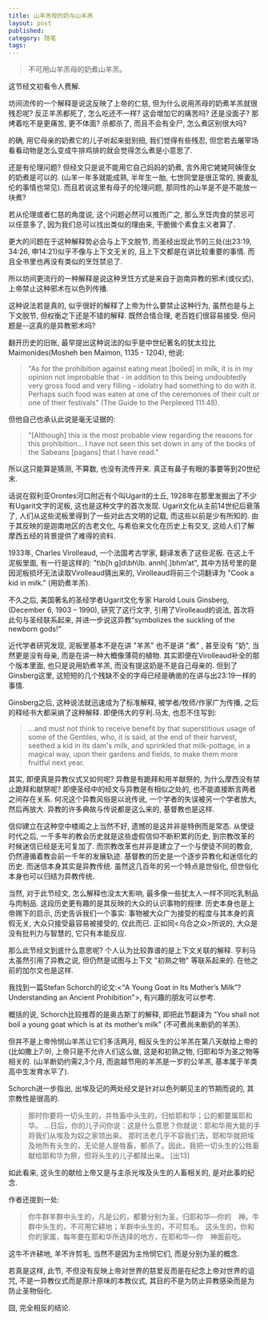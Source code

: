 ```yaml
---
title: 山羊羔母的奶与山羊羔
layout: post
published:
category: 随笔
tags:
---
```


> 不可用山羊羔母的奶煮山羊羔。

这节经文初看令人费解.

坊间流传的一个解释是说这反映了上帝的仁慈, 但为什么说用羔母的奶煮羊羔就很残忍呢? 反正羊羔都死了, 怎么吃还不一样? 这会增加它的痛苦吗? 还是没面子? 那烤着吃不是更痛苦, 更不体面? 杀都杀了, 而且不会有全尸, 怎么煮区别很大吗?

的确, 用它母亲的奶煮它的儿子听起来挺别扭, 我们觉得有些残忍, 但您若去屠宰场看看动物是怎么变成牛排鸡排的就会觉得怎么煮是小意思了. 

还是有伦理问题? 但经文只是说不能用它自己妈妈的奶煮, 言外用它姥姥阿姨侄女的奶煮是可以的. (山羊一年多就能成熟, 半年生一胎, 七世同堂是很正常的, 换妻乱伦的事情也常见). 而且若说这里有母子的伦理问题, 那同性的山羊是不是不能放一块煮? 

若从伦理或者仁慈的角度说, 这个问题必然可以推而广之, 那么烹饪肉食的禁忌可以任意多了, 因为我们总可以找出类似的理由来, 干脆做个素食主义者算了.

更大的问题在于这种解释势必会与上下文脱节, 而圣经出现此节的三处(出23:19, 34:26, 申14:21)似乎不像与上下文无关的, 且上下文都是在讲比较重要的事情. 而且全书里也再没有类似的烹饪禁忌了.

所以坊间更流行的一种解释是说这种烹饪方式是来自于迦南异教的邪术(或仪式), 上帝禁止这种邪术在以色列传播.

这种说法若是真的, 似乎很好的解释了上帝为什么要禁止这种行为, 虽然也是与上下文脱节, 但权衡之下还是不错的解释. 既然合情合理, 老百姓们很容易接受. 但问题是--这真的是异教邪术吗?

翻开历史的旧账, 最早提出这种说法的似乎是中世纪著名的犹太拉比Maimonides(Mosheh ben Maimon, 1135 - 1204), 他说:

>"As for the prohibition against eating meat [boiled] in milk, it
is in my opinion not improbable that - in addition to this being
undoubtedly very gross food and very filling - idolatry had
something to do with it. Perhaps such food was eaten at one of
the ceremonies of their cult or one of their festivals" (The
Guide to the Perplexed 111:48).

但他自己也承认此说是毫无证据的:

>"[Although] this is the most probable view regarding the reasons
for this prohibition... I have not seen this set down in any of
the books of the Sabeans [pagans] that I have read."

所以这只能算是猜测, 不算数, 也没有流传开来. 真正有鼻子有眼的事要等到20世纪末.

话说在叙利亚Orontes河口附近有个叫Ugarit的土丘, 1928年在那里发掘出了不少有Ugarit文字的泥板, 这也是这种文字的首次发现. Ugarit文化从主前14世纪后衰落了, 人们从这些泥板里得到了一些对此古文明的记载, 而这些以前是少有所知的. 由于其反映的是迦南地区的古老文化, 与希伯来文化在历史上有交叉, 这给人们了解摩西五经的背景提供了难得的资料. 

1933年, Charles Virolleaud, 一个法国考古学家, 翻译发表了这些泥板. 在这上千泥板里面, 有一行是这样的: "t\b[h g]d\bh\lb. annh[.]bhm’at", 其中方括号里的是因泥板损坏无法读取Virolleaud猜出来的, Virolleaud将前三个词翻译为 "Cook a kid in milk." (用奶煮羊羔).

不久之后, 美国著名的圣经学者Ugarit文化专家 Harold Louis Ginsberg, (December 6, 1903 – 1990), 研究了这行文字, 引用了Virolleaud的说法, 首次将此句与圣经联系起来, 并进一步说这异教“symbolizes the suckling of the newborn gods!”

近代学者研究发现, 泥板里基本不是在讲 "羊羔" 也不是讲 "煮" , 甚至没有 "奶", 当然更是没有母亲, 而是在讲一种大概像薄荷的植物. 其实即便在Virolleaud补全的那个版本里面, 也只是说用奶煮羊羔, 而没有提这奶是不是自己母亲的. 但到了Ginsberg这里, 这短短的几个残缺不全的字母已经是确凿的在讲与出23:19一样的事情.

Ginsberg之后, 这种说法就迅速成为了标准解释, 被学者/牧师/作家广为传播, 之后的释经书大都采纳了这种解释. 即便伟大的亨利.马太, 也忍不住写到:

>...and must not think to receive benefit by that superstitious usage of some of the Gentiles, who, it is said, at the end of their harvest, seethed a kid in its dam's milk, and sprinkled that milk-pottage, in a magical way, upon their gardens and fields, to make them more fruitful next year.

其实, 即便真是异教仪式又如何呢? 异教是有跪拜和用羊献祭的, 为什么摩西没有禁止跪拜和献祭呢? 即便圣经中的经文与异教是有相似之处的, 也不能直接断言两者之间存在关系. 何况这个异教风俗是以讹传讹, 一个学者的失误被另一个学者放大, 然后再放大. 异教的许多典故与传说都是这么来的, 基督教也是这样.

信仰建立在这种空中楼阁之上当然不好, 遗憾的是这并非是特例而是常态. 从使徒时代之后, 一千多年的教会历史就是这些虚假信仰不断积累的历史, 到宗教改革的时候迷信已经是无可复加了. 而宗教改革也并非是建立了一个与使徒不同的教会, 仍然遵循着教会前一千年的发展轨迹. 基督教的历史是一个逐步异教化和迷信化的历史. 而迷信本身其实是异教传统. 虽然这几百年的另一个特点是世俗化, 但世俗化本身也可以归结为异教传统. 

当然, 对于此节经文, 怎么解释也没太大影响, 最多像一些犹太人一样不同吃乳制品与肉制品. 这段历史更有趣的是其反映的大众的认识事物的规律. 历史本身也是上帝赐下的启示, 历史告诉我们一个事实: 事物被大众广为接受的程度与其本身的真假无关, 大众只接受最容易被接受的, 仅此而已. 正如同<乌合之众>所说的, 大众是没有批判力与智慧的, 它只有本能反应. 

那么此节经文到底什么意思呢? 个人认为比较靠谱的是上下文关联的解释. 亨利马太虽然引用了异教之说, 但仍然是试图与上下文 "初熟之物" 等联系起来的. 在他之前的加尔文也是这样. 

我找到一篇Stefan Schorch的论文:<“A Young Goat in Its Mother’s Milk”? Understanding an Ancient Prohibition">, 有兴趣的朋友可以参考.

概括的说, Schorch比较推荐的是奥古斯丁的解释, 即把此节翻译为 "You shall not boil a young goat which is at its mother’s milk" (不可煮尚未断奶的羊羔). 

但并不是上帝怜悯山羊羔让它们多活两月, 相反头生的公羊羔在第八天献给上帝的(比如撒上7:9), 上帝只是不允许人们这么做, 这是和初熟之物, 归耶和华为圣之物等相关的. (山羊断奶约需2,3个月, 而逾越节用的羊羔是一岁的公羊羔, 基本属于羊类高中生发育水平了).

Schorch进一步指出, 出埃及记的两处经文是针对以色列朝见主的节期而说的, 其宗教性是很高的. 

>那时你要将一切头生的，并牲畜中头生的，归给耶和华；公的都要属耶和华。
>...日后，你的儿子问你说：这是什么意思？你就说：耶和华用大能的手将我们从埃及为奴之家领出来。 那时法老几乎不容我们去，耶和华就把埃及地所有头生的，无论是人是牲畜，都杀了。因此，我把一切头生的公牲畜献给耶和华为祭，但将头生的儿子都赎出来。 [出13]

如此看来, 这头生的献给上帝又是与主杀光埃及头生的人畜相关的, 是对此事的纪念. 

作者还提到一处:
> 你牛群羊群中头生的，凡是公的，都要分别为圣，归耶和华―你的　神。牛群中头生的，不可用它耕地；羊群中头生的，不可剪毛。 这头生的，你和你的家属，每年要在耶和华所选择的地方，在耶和华―你　神面前吃。

这牛不许耕地, 羊不许剪毛, 当然不是因为主怜悯它们, 而是分别为圣的概念. 

若真是这样, 此节, 不但没有反映上帝对世界的慈爱反而是在纪念上帝对世界的诅咒, 不是一异教仪式而是原汁原味的本教仪式, 其目的不是为防止异教感染而是为防止圣物俗化.

囧, 完全相反的结论.